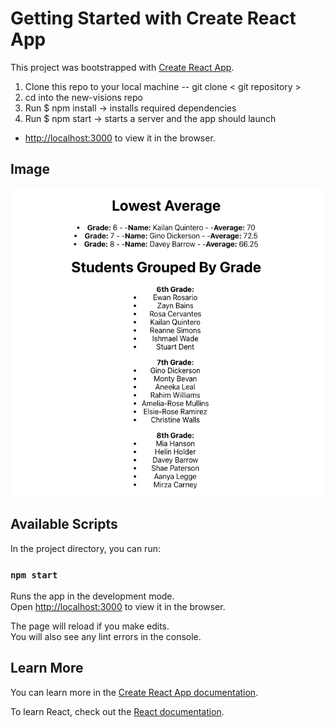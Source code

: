 # Getting Started with Create React App

This project was bootstrapped with [Create React App](https://github.com/facebook/create-react-app).

1. Clone this repo to your local machine -- git clone < git repository >
2. cd into the new-visions repo
3. Run $ npm install -> installs required dependencies
4. Run $ npm start -> starts a server and the app should launch 
* [http://localhost:3000](http://localhost:3000) to view it in the browser.

## Image
![sample-image-task](https://github.com/wilsonvetdev/new-visions/blob/main/Screen%20Shot%202021-03-11%20at%203.40.34%20PM.png)

## Available Scripts

In the project directory, you can run:

### `npm start`

Runs the app in the development mode.\
Open [http://localhost:3000](http://localhost:3000) to view it in the browser.

The page will reload if you make edits.\
You will also see any lint errors in the console.

## Learn More

You can learn more in the [Create React App documentation](https://facebook.github.io/create-react-app/docs/getting-started).

To learn React, check out the [React documentation](https://reactjs.org/).
